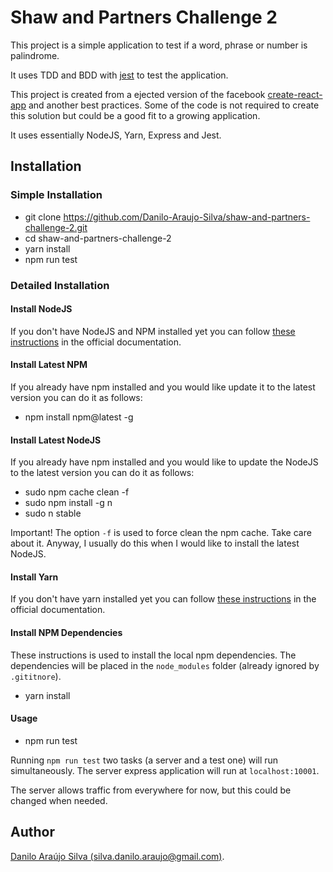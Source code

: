 # Shaw and Partners Challenge 2

This project is a simple application to test if a word, phrase or number is palindrome.

It uses TDD and BDD with [jest](https://facebook.github.io/jest/) to test the application.

This project is created from a ejected version of the facebook [create-react-app](https://github.com/facebookincubator/create-react-app)
and another best practices. Some of the code is not required to create this solution
but could be a good fit to a growing application.

It uses essentially NodeJS, Yarn, Express and Jest.

## Installation

### Simple Installation
- git clone https://github.com/Danilo-Araujo-Silva/shaw-and-partners-challenge-2.git
- cd shaw-and-partners-challenge-2
- yarn install
- npm run test

### Detailed Installation

#### Install NodeJS
If you don't have NodeJS and NPM installed yet you can follow
[these instructions](https://nodejs.org/en/download/package-manager/) in the
official documentation.

#### Install Latest NPM
If you already have npm installed and you would like update it to the latest
version you can do it as follows:

- npm install npm@latest -g

#### Install Latest NodeJS
If you already have npm installed and you would like to update the NodeJS to the
latest version you can do it as follows:

- sudo npm cache clean -f
- sudo npm install -g n
- sudo n stable

Important! The option `-f` is used to force clean the npm cache. Take care about it.
Anyway, I usually do this when I would like to install the latest NodeJS.

#### Install Yarn
If you don't have yarn installed yet you can follow [these instructions](https://yarnpkg.com/lang/en/docs/install/) in the official documentation.

#### Install NPM Dependencies
These instructions is used to install the local npm dependencies. The dependencies
will be placed in the `node_modules` folder (already ignored by `.gititnore`).

- yarn install

#### Usage

- npm run test

Running `npm run test` two tasks (a server and a test one) will run simultaneously.
The server express application will run at `localhost:10001`.

The server allows traffic from everywhere for now, but this could be changed when
needed.

## Author
[Danilo Araújo Silva (silva.danilo.araujo@gmail.com)](https://goo.gl/XW7hi3).
